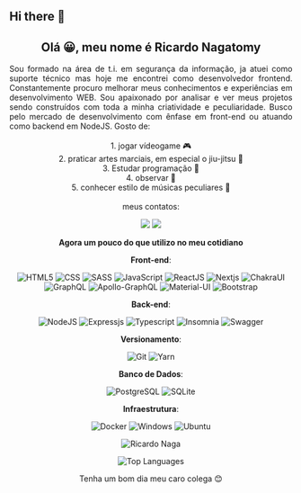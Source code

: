 ## Hi there 👋

<!-- Description -->
## <div align="center">Olá 😀, meu nome é **Ricardo Nagatomy**</div>
<div align="justify">
Sou formado na área de t.i. em segurança da informação, ja atuei como suporte técnico mas hoje me encontrei como desenvolvedor frontend. Constantemente procuro melhorar meus conhecimentos e experiências em desenvolvimento WEB. Sou apaixonado por analisar e ver meus projetos sendo construídos com toda a minha criatividade e peculiaridade. Busco pelo mercado de desenvolvimento com ênfase em front-end ou atuando como backend em NodeJS.
Gosto de:
</div>
<br>
<div align="center">1. jogar vídeogame 🎮</div>
<div align="center">2. praticar artes marciais, em especial o jiu-jitsu 🥋</div>
<div align="center">3. Estudar programação 💾</div>
<div align="center">4. observar 👀</div>
<div align="center">5. conhecer estilo de músicas peculiares 🎵</div>
<br>
 <!-- Contacts -->
 <div align="center">
meus contatos:

<a href="https://www.linkedin.com/in/ricardo-nagatomy" target="_blank"><img src="https://img.shields.io/badge/-LinkedIn-%230077B5?style=for-the-badge&logo=linkedin&logoColor=white"></a>
<a href="https://app.rocketseat.com.br/me/ricardo-nagatomy" target="_blank"><img src="https://img.shields.io/badge/-Rocketseat-000?style=for-the-badge&logo=rocketseat&logoColor=black"></a>

<!-- Skills -->
**Agora um pouco do que utilizo no meu cotidiano**

**Front-end**: 

![HTML5](https://img.shields.io/badge/HTML5-E34F26?style=for-the-badge&logo=html5&logoColor=white) 
![CSS](https://img.shields.io/badge/CSS3-1572B6?style=for-the-badge&logo=css3&logoColor=white) 
![SASS](https://img.shields.io/badge/Sass-CC6699?style=for-the-badge&logo=sass&logoColor=white) 
![JavaScript](https://img.shields.io/badge/JavaScript-F7DF1E?style=for-the-badge&logo=javascript&logoColor=black) 
![ReactJS](https://img.shields.io/badge/React-20232A?style=for-the-badge&logo=react&logoColor=61DAFB) 
![Nextjs](https://img.shields.io/badge/next.js-000000?style=for-the-badge&logo=nextdotjs&logoColor=white) 
![ChakraUI](https://img.shields.io/badge/Chakra--UI-319795?style=for-the-badge&logo=chakra-ui&logoColor=white) 
![GraphQL](https://img.shields.io/badge/GraphQl-E10098?style=for-the-badge&logo=graphql&logoColor=white)
![Apollo-GraphQL](https://img.shields.io/badge/Apollo%20GraphQL-311C87?&style=for-the-badge&logo=Apollo%20GraphQL&logoColor=white)
![Material-UI](https://img.shields.io/badge/Material--UI-0081CB?style=for-the-badge&logo=material-ui&logoColor=white)
![Bootstrap](https://img.shields.io/badge/Bootstrap-563D7C?style=for-the-badge&logo=bootstrap&logoColor=white)

**Back-end**:

![NodeJS](https://img.shields.io/badge/Node.js-339933?style=for-the-badge&logo=nodedotjs&logoColor=white) 
![Expressjs](https://img.shields.io/badge/ExpressJS-404D59?style=for-the-badge) 
![Typescript](https://img.shields.io/badge/TypeScript-007ACC?style=for-the-badge&logo=typescript&logoColor=white)
![Insomnia](https://img.shields.io/badge/Insomnia-5849be?style=for-the-badge&logo=Insomnia&logoColor=white)
![Swagger](https://img.shields.io/badge/Swagger-85EA2D?style=for-the-badge&logo=Swagger&logoColor=white)

**Versionamento**:

![Git](https://img.shields.io/badge/Git-F05032?style=for-the-badge&logo=git&logoColor=white) 
![Yarn](https://img.shields.io/badge/-Yarn-404D59?style=for-the-badge&logo=yarn&logoColor=007ACC)

**Banco de Dados**:

![PostgreSQL](https://img.shields.io/badge/PostgreSQL-316192?style=for-the-badge&logo=postgresql&logoColor=white) 
![SQLite](https://img.shields.io/badge/SQLite-07405E?style=for-the-badge&logo=sqlite&logoColor=white)

**Infraestrutura**:

![Docker](https://img.shields.io/badge/Docker-2CA5E0?style=for-the-badge&logo=docker&logoColor=white) 
![Windows](https://img.shields.io/badge/Windows-0078D6?style=for-the-badge&logo=windows&logoColor=white) 
![Ubuntu](https://img.shields.io/badge/Ubuntu-E95420?style=for-the-badge&logo=ubuntu&logoColor=white) 
 
 
<!-- GitHub Stats -->
![Ricardo Naga](https://github-readme-stats.vercel.app/api?username=Ricnaga&theme=chartreuse-dark&show_icons=true)

![Top Languages](https://github-readme-stats.vercel.app/api/top-langs/?username=Ricnaga&theme=dark&layout=compact&card_width=445)

 Tenha um bom dia meu caro colega 😊 </div>
